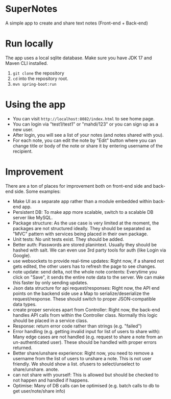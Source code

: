 # SuperNotes
A simple app to create and share text notes (Front-end + Back-end)

# Run locally

The app uses a local sqlite database. Make sure you have JDK 17 and Maven CLI installed.

1. `git clone` the repository
2. `cd` into the repository root.
3. `mvn spring-boot:run`

# Using the app

- You can visit `http://localhost:8082/index.html` to see home page.
- You can login via "test1/test1" or "mahdi/123" or you can sign up as a new user.
- After login, you will see a list of your notes (and notes shared with you).
- For each note, you can edit the note by "Edit" button where you can change title or body of the note or share it by entering username of the recipient.

# Improvement

There are a ton of places for improvement both on front-end side and back-end side. Some examples:
- Make UI as a separate app rather than a module embedded within back-end app.
- Persistent DB: To make app more scalable, switch to a scalable DB server like MySQL.
- Package structure: As the use case is very limited at the moment, the packages are not structured ideally. They should be separated as "MVC" pattern with services being placed in their own package.
- Unit tests: No unit tests exist. They should be added.
- Better auth: Passwords are stored planintext. Usually they should be hashed with salt. We can even use 3rd party tools for auth (like Login via Google).
- use websockets to provide real-time updates: Right now, if a shared not gets edited, the other users has to refresh the page to see changes.
- note update: send delta, not the whole note contents: Everytime you click on "Save", it sends the entire note data to the server. We can make this faster by only sending updates.
- Json data structure for api request/responses: Right now, the API end points on the backend side use a Map to serialize/deserialize the request/response. These should switch to proper JSON-compatible data types.
- create proper services apart from Controller: Right now, the back-end handles API calls from within the Controller class. Normally this logic should be placed in a service class.
- Response: return error code rather than strings (e.g. "failed")
- Error handling (e.g. getting invalid input for list of users to share with): Many edge cases are not handled (e.g. request to share a note from an un-authenticated user). These should be handled with proper errors returned.
- Better share/unshare experience: Right now, you need to remove a username from the list of users to unshare a note. This is not user friendly. We should show a list. ofusers to select/unselect to share/unshare. anote.
- can not share with yourself: This is allowed but should be checked to not happen and handled if happens.
- Optimise: Many of DB calls can be optimised (e.g. batch calls to db to get user/note/share info)
